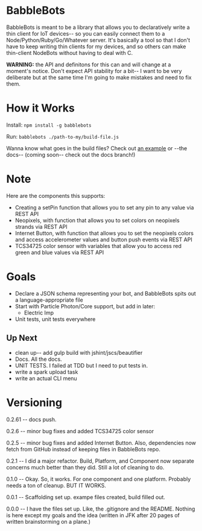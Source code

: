 # BabbleBots

BabbleBots is meant to be a library that allows you to declaratively write a thin client for IoT devices-- so you can easily connect them to a Node/Python/Ruby/Go/Whatever server. It's basically a tool so that I don't have to keep writing thin clients for my devices, and so others can make thin-client NodeBots without having to deal with C.

**WARNING:** the API and definitons for this can and will change at a moment's notice. Don't expect API stability for a bit-- I want to be very deliberate but at the same time I'm going to make mistakes and need to fix them.

# How it Works

Install: `npm install -g babblebots`

Run: `babblebots ./path-to-my/build-file.js`

Wanna know what goes in the build files? Check out [an example](https://github.com/nodebotanist/BabbleBots/blob/master/examples/thin-rose-client/thin-rose-client-build.js) or --the docs-- (coming soon-- check out the docs branch!)

# Note

Here are the components this supports:

* Creating a setPin function that allows you to set any pin to any value via REST API
* Neopixels, with function that allows you to set colors on neopixels strands via REST API
* Internet Button, with function that allows you to set the neopixels colors and access accelerometer values and button push events via REST API
* TCS34725 color sensor with variables that allow you to access red green and blue values via REST API

# Goals

* Declare a JSON schema representing your bot, and BabbleBots spits out a language-appropriate file
* Start with Particle Photon/Core support, but add in later:
    * Electric Imp
* Unit tests, unit tests everywhere

## Up Next

* clean up-- add gulp build with jshint/jscs/beautifier
* Docs. All the docs.
* UNIT TESTS. I failed at TDD but I need to put tests in.
* write a spark upload task
* write an actual CLI menu

# Versioning

0.2.61 -- docs push.

0.2.6 -- minor bug fixes and added TCS34725 color sensor

0.2.5 -- minor bug fixes and added Internet Button. Also, dependencies now fetch from GitHub instead of keeping files in BabbleBots repo.

0.2.1 -- I did a major refactor. Build, Platform, and Component now separate concerns much better than they did. Still a lot of cleaning to do.

0.1.0 -- Okay. So, it works. For one component and one platform. Probably needs a ton of cleanup. BUT IT WORKS.

0.0.1 -- Scaffolding set up. exampe files created, build filled out.

0.0.0 -- I have the files set up. Like, the .gitignore and the README. Nothing is here except my goals and the idea (written in JFK after 20 pages of written brainstorming on a plane.)